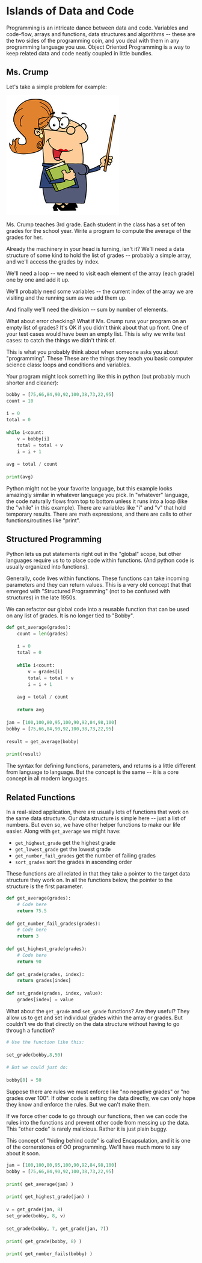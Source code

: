 # Islands of Data and Code

Programming is an intricate dance between data and code. Variables and code-flow, arrays and functions, 
data structures and algorithms -- these are the two sides of the programming coin, and you deal with them 
in any programming language you use. Object Oriented Programming is a way to keep related data and 
code neatly coupled in little bundles.

## Ms. Crump

Let's take a simple problem for example:

![](crump.jpg)

Ms. Crump teaches 3rd grade. Each student in the class has a set of ten grades for the school year.
Write a program to compute the average of the grades for her.

Already the machinery in your head is turning, isn't it? We'll need a data structure of some kind to
hold the list of grades -- probably a simple array, and we'll access the grades by index. 

We'll need a loop -- we need to visit each element of the array (each grade) one by one and add it up. 

We'll probably need some variables -- the current index of the array we are visiting and the running sum
as we add them up.

And finally we'll need the division -- sum by number of elements.

What about error checking? What if Ms. Crump runs your program on an empty list of grades? It's OK if you
didn't think about that up front. One of your test cases would have been an empty list. This is why we
write test cases: to catch the things we didn't think of.

This is what you probably think about when someone asks you about "programming". These These are the things 
they teach you basic computer science class: loops and conditions and variables.

Your program might look something like this in python (but probably much shorter and cleaner):

```python
bobby = [75,66,84,90,92,100,38,73,22,95]
count = 10

i = 0
total = 0

while i<count:    
    v = bobby[i]
    total = total + v
    i = i + 1    
    
avg = total / count

print(avg)
```

Python might not be your favorite language, but this example looks amazingly similar in whatever language you pick.
In "whatever" language, the code naturally flows from top to bottom unless it runs into a loop (like the "while" in 
this example). There are variables like "i" and "v" that hold temporary results. There are math expressions, 
and there are calls to other functions/routines like "print".

## Structured Programming

Python lets us put statements right out in the "global" scope, but other languages require us to to place code 
within functions. (And python code is usually organized into functions).

Generally, code lives within functions. These functions can take incoming parameters and they can return values. 
This is a very old concept that that emerged with "Structured Programming" (not to be confused with structures)
in the late 1950s.

We can refactor our global code into a reusable function that can be used on any list of grades. It is no longer 
tied to "Bobby".

```python
def get_average(grades):
    count = len(grades)

    i = 0
    total = 0
    
    while i<count:    
        v = grades[i]
        total = total + v
        i = i + 1    
        
    avg = total / count
    
    return avg
    
jan = [100,100,80,95,100,90,92,84,98,100]
bobby = [75,66,84,90,92,100,38,73,22,95]

result = get_average(bobby)

print(result)
```

The syntax for defining functions, parameters, and returns is a little different from language to language. But
the concept is the same -- it is a core concept in all modern languages.

## Related Functions

In a real-sized application, there are usually lots of functions that work on the same data structure. Our
data structure is simple here -- just a list of numbers. But even so, we have other helper functions
to make our life easier. Along with `get_average` we might have:
  - `get_highest_grade` get the highest grade
  - `get_lowest_grade` get the lowest grade
  - `get_number_fail_grades` get the number of failing grades
  - `sort_grades` sort the grades in ascending order

These functions are all related in that they take a pointer to the target data structure they work on. In all the 
functions below, the pointer to the structure is the first parameter.

```python
def get_average(grades):
    # Code here
    return 75.5

def get_number_fail_grades(grades):
    # Code here
    return 3

def get_highest_grade(grades):
    # Code here
    return 90

def get_grade(grades, index):
    return grades[index]

def set_grade(grades, index, value):
    grades[index] = value
```

What about the `get_grade` and `set_grade` functions? Are they useful? They allow us to get and set individual 
grades within the array or grades. But couldn't we do that directly on the data structure without having to go
through a function?

```python
# Use the function like this:

set_grade(bobby,8,50)

# But we could just do:

bobby[8] = 50
```

Suppose there are rules we must enforce like "no negative grades" or "no grades over 100". If other code is
setting the data directly, we can only hope they know and enforce the rules. But we can't make them.

If we force other code to go through our functions, then we can code the rules into the functions and prevent
other code from messing up the data. This "other code" is rarely malicious. Rather it is just plain buggy.

This concept of "hiding behind code" is called Encapsulation, and it is one of the cornerstones of OO
programming. We'll have much more to say about it soon.

```python
jan = [100,100,80,95,100,90,92,84,98,100]    
bobby = [75,66,84,90,92,100,38,73,22,95]

print( get_average(jan) )

print( get_highest_grade(jan) )

v = get_grade(jan, 8)
set_grade(bobby, 8, v)

set_grade(bobby, 7, get_grade(jan, 7))

print( get_grade(bobby, 8) )

print( get_number_fails(bobby) )
```
